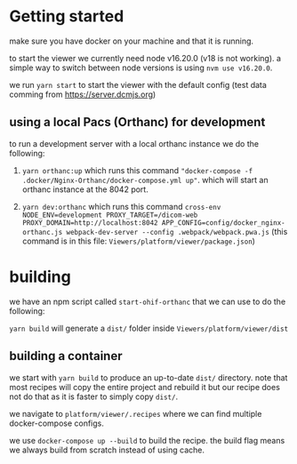 # Getting started

make sure you have docker on your machine and that it is running.

to start the viewer we currently need node v16.20.0 (v18 is not working). a
simple way to switch between node versions is using `nvm use v16.20.0`.

we run `yarn start` to start the viewer with the default config (test data
comming from https://server.dcmjs.org)

## using a local Pacs (Orthanc) for development

to run a development server with a local orthanc instance we do the following:

1.  `yarn orthanc:up` which runs this command
    `"docker-compose -f .docker/Nginx-Orthanc/docker-compose.yml up"`. which
    will start an orthanc instance at the 8042 port.

2.  `yarn dev:orthanc` which runs this command
    `cross-env NODE_ENV=development PROXY_TARGET=/dicom-web PROXY_DOMAIN=http://localhost:8042 APP_CONFIG=config/docker_nginx-orthanc.js webpack-dev-server --config .webpack/webpack.pwa.js`
    (this command is in this file: `Viewers/platform/viewer/package.json`)

# building

we have an npm script called `start-ohif-orthanc` that we can use to do the
following:

`yarn build` will generate a `dist/` folder inside
`Viewers/platform/viewer/dist`

## building a container

we start with `yarn build` to produce an up-to-date `dist/` directory. note that
most recipes will copy the entire project and rebuild it but our recipe does not
do that as it is faster to simply copy `dist/`.

we navigate to `platform/viewer/.recipes` where we can find multiple
docker-compose configs.

we use `docker-compose up --build` to build the recipe. the build flag means we
always build from scratch instead of using cache.
